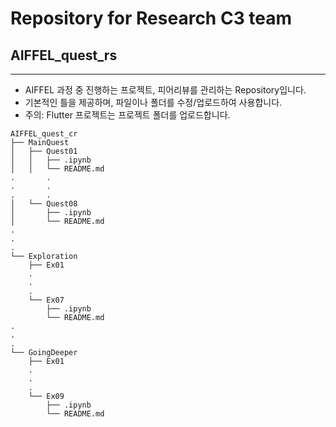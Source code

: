 # Repository for Research C3 team
## AIFFEL_quest_rs
---
- AIFFEL 과정 중 진행하는 프로젝트, 피어리뷰를 관리하는 Repository입니다.
- 기본적인 틀을 제공하며, 파일이나 폴더를 수정/업로드하여 사용합니다.
- 주의: Flutter 프로젝트는 프로젝트 폴더를 업로드합니다.

```
AIFFEL_quest_cr
├── MainQuest
│   ├── Quest01
│   │   ├── .ipynb
│   │   └── README.md
.		.
.		.
.		.
│   └── Quest08
│       ├── .ipynb
│       └── README.md
.
.
.
└── Exploration
    ├── Ex01
    .
    .
    .
    └── Ex07
        ├── .ipynb
        └── README.md
.
.
.
└── GoingDeeper
    ├── Ex01
    .
    .
    .
    └── Ex09
        ├── .ipynb
        └── README.md
```
